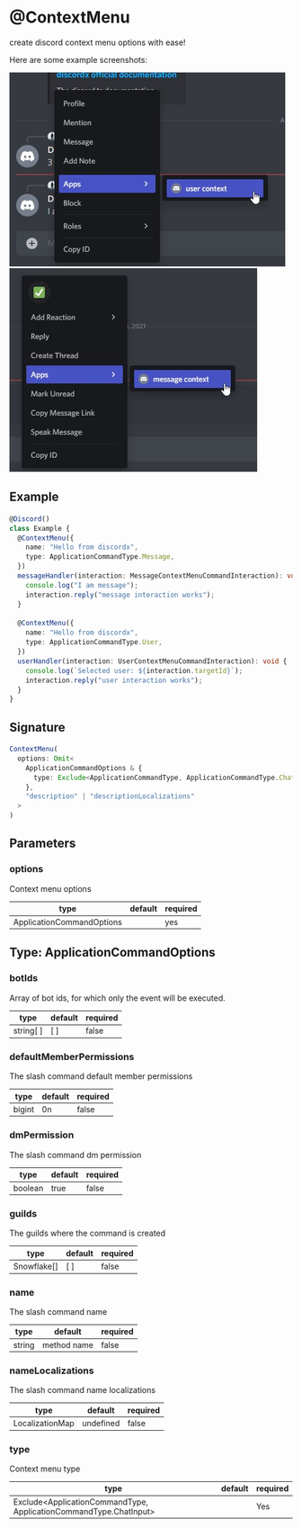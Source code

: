 # @ContextMenu

create discord context menu options with ease!

Here are some example screenshots:

![](../../../static/img/user-context.jpg)
![](../../../static/img/message-context.jpg)

## Example

```ts
@Discord()
class Example {
  @ContextMenu({
    name: "Hello from discordx",
    type: ApplicationCommandType.Message,
  })
  messageHandler(interaction: MessageContextMenuCommandInteraction): void {
    console.log("I am message");
    interaction.reply("message interaction works");
  }

  @ContextMenu({
    name: "Hello from discordx",
    type: ApplicationCommandType.User,
  })
  userHandler(interaction: UserContextMenuCommandInteraction): void {
    console.log(`Selected user: ${interaction.targetId}`);
    interaction.reply("user interaction works");
  }
}
```

## Signature

```ts
ContextMenu(
  options: Omit<
    ApplicationCommandOptions & {
      type: Exclude<ApplicationCommandType, ApplicationCommandType.ChatInput>;
    },
    "description" | "descriptionLocalizations"
  >
)
```

## Parameters

### options

Context menu options

| type                      | default | required |
| ------------------------- | ------- | -------- |
| ApplicationCommandOptions |         | yes      |

## Type: ApplicationCommandOptions

### botIds

Array of bot ids, for which only the event will be executed.

| type      | default | required |
| --------- | ------- | -------- |
| string[ ] | [ ]     | false    |

### defaultMemberPermissions

The slash command default member permissions

| type   | default | required |
| ------ | ------- | -------- |
| bigint | 0n      | false    |

### dmPermission

The slash command dm permission

| type    | default | required |
| ------- | ------- | -------- |
| boolean | true    | false    |

### guilds

The guilds where the command is created

| type        | default | required |
| ----------- | ------- | -------- |
| Snowflake[] | [ ]     | false    |

### name

The slash command name

| type   | default     | required |
| ------ | ----------- | -------- |
| string | method name | false    |

### nameLocalizations

The slash command name localizations

| type            | default   | required |
| --------------- | --------- | -------- |
| LocalizationMap | undefined | false    |

### type

Context menu type

| type                                                              | default | required |
| ----------------------------------------------------------------- | ------- | -------- |
| Exclude<ApplicationCommandType, ApplicationCommandType.ChatInput> |         | Yes      |
